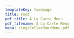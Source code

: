 ```yaml
---
templateKey: foodpage
title: Food
pdf_title: Á La Carte Menu
pdf_filename: Á La Carte Menu
menu: /img/CellarDoorMenu.pdf
---
```


